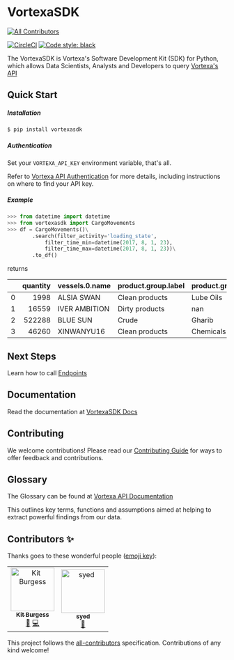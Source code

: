 # VortexaSDK
[![All Contributors](https://img.shields.io/badge/all_contributors-2-orange.svg?style=flat-square)](#contributors)

[![CircleCI](https://circleci.com/gh/V0RT3X4/python-sdk.svg?style=svg)](https://circleci.com/gh/V0RT3X4/python-sdk)
[![Code style: black](https://img.shields.io/badge/code%20style-black-000000.svg)](https://github.com/psf/black)

The VortexaSDK is Vortexa's Software Development Kit (SDK) for Python, which allows
Data Scientists, Analysts and Developers to query [Vortexa's API](https://docs.vortexa.com)



## Quick Start

##### Installation

```bash
$ pip install vortexasdk
```

##### Authentication

Set your `VORTEXA_API_KEY` environment variable, that's all.

Refer to [Vortexa API Authentication](https://docs.vortexa.com/reference/intro-authentication)
 for more details, including instructions on where to find your API key.

##### Example

```python
>>> from datetime import datetime
>>> from vortexasdk import CargoMovements
>>> df = CargoMovements()\
        .search(filter_activity='loading_state',
            filter_time_min=datetime(2017, 8, 1, 23),
            filter_time_max=datetime(2017, 8, 1, 23))\
        .to_df()
```
returns

|    |   quantity | vessels.0.name   | product.group.label   | product.grade.label   | events.cargo_port_load_event.0.end_timestamp   | events.cargo_port_unload_event.0.start_timestamp   |
|---:|-----------:|:-----------------|:----------------------|:----------------------|:-----------------------------------------------|:---------------------------------------------------|
|  0 |       1998 | ALSIA SWAN       | Clean products        | Lube Oils             | 2017-08-01T06:10:45+0000                       | 2017-08-27T14:38:15+0000                           |
|  1 |      16559 | IVER AMBITION    | Dirty products        | nan                   | 2017-08-02T17:20:51+0000                       | 2017-09-07T07:52:20+0000                           |
|  2 |     522288 | BLUE SUN         | Crude                 | Gharib                | 2017-08-02T04:22:09+0000                       | 2017-08-13T10:32:09+0000                           |
|  3 |      46260 | XINWANYU16       | Clean products        | Chemicals             | 2017-08-01T01:07:40+0000                       | 2017-08-10T06:21:43+0000                           |


## Next Steps

Learn how to call [Endpoints](https://v0rt3x4.github.io/python-sdk/endpoints/about-endpoints/)

## Documentation

Read the documentation at [VortexaSDK Docs](https://v0rt3x4.github.io/python-sdk/)

## Contributing

We welcome contributions! Please read our [Contributing Guide](https://github.com/V0RT3X4/python-sdk/blob/master/CONTRIBUTING.md) for ways to offer feedback and contributions.

## Glossary

The Glossary can be found at [Vortexa API Documentation](https://docs.vortexa.com)

This outlines key terms, functions and assumptions aimed at
helping to extract powerful findings from our data.


## Contributors ✨

Thanks goes to these wonderful people ([emoji key](https://allcontributors.org/docs/en/emoji-key)):

<!-- ALL-CONTRIBUTORS-LIST:START - Do not remove or modify this section -->
<!-- prettier-ignore -->
<table>
  <tr>
    <td align="center"><a href="http://vortexa.com/"><img src="https://avatars1.githubusercontent.com/u/33626692?v=4" width="100px;" alt="Kit Burgess"/><br /><sub><b>Kit Burgess</b></sub></a><br /><a href="#design-KitBurgess" title="Design">🎨</a> <a href="https://github.com/V0RT3X4/python-sdk/commits?author=KitBurgess" title="Code">💻</a></td>
    <td align="center"><a href="https://github.com/syed1992"><img src="https://avatars2.githubusercontent.com/u/45287337?v=4" width="100px;" alt="syed"/><br /><sub><b>syed</b></sub></a><br /><a href="#review-syed1992" title="Reviewed Pull Requests">👀</a></td>
  </tr>
</table>

<!-- ALL-CONTRIBUTORS-LIST:END -->

This project follows the [all-contributors](https://github.com/all-contributors/all-contributors) specification. Contributions of any kind welcome!